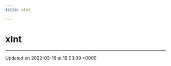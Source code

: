 ```yaml
---
title: xlnt

---
```


# xlnt








-------------------------------

Updated on 2022-03-16 at 19:03:09 +0000
